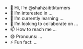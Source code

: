 - 👋 Hi, I’m @shahzaibtkturners
- 👀 I’m interested in ...
- 🌱 I’m currently learning ...
- 💞️ I’m looking to collaborate on ...
- 📫 How to reach me ...
- 😄 Pronouns: ...
- ⚡ Fun fact: ...

<!---
shahzaibtkturners/shahzaibtkturners is a ✨ special ✨ repository because its `README.md` (this file) appears on your GitHub profile.
You can click the Preview link to take a look at your changes.
--->

